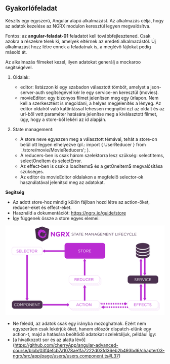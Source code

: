 ## **Gyakorlófeladat**

Készíts egy egyszerű, Angular alapú alkalmazást. Az alkalmazás célja, hogy az adatok kezelése az NGRX modulon keresztül legyen megvalósítva.

Fontos: az **angular-feladat-01** feladatot kell továbbfejlesztened. Csak azokra a részekre térek ki, amelyek eltérnek az eredeti alkalmazástól. Új alkalmazást hozz létre ennek a feladatnak is, a meglévő fájlokat pedig másold át.

Az alkalmazás filmeket kezel, ilyen adatokat generálj a mockaroo segítségével.

1. Oldalak:
    - editor: listázzon ki egy szabadon választott tömböt, amelyet a json-server-auth segítségével kér le egy service-en keresztül (movies).
    - movieEditor: egy bizonyos filmet jelenítsen meg egy űrlapon. Nem kell a szerkesztést is megoldani, a helyes megjelenítés a lényeg. Az editor oldalról való kattintással lehessen megnyitni ezt az oldalt és az url-ből vett paraméter hatására jelenítse meg a kiválasztott filmet, úgy, hogy a store-ből lekéri az id alapján.

2. State management: 
    - A store neve egyezzen meg a választott témával, tehát a store-on belül ott legyen elhelyezve (pl.: import { UserReducer } from './store/movie/MovieReducers'; ).
    - A reducers-ben is csak három szelektorra lesz szükség: selectItems, selectOneItem és selectError.
    - Az effect-ben is csak a loadItems$ és a getOneItem$ megvalósítása szükséges.
    - Az editor és movieEditor oldalakon a megfelelő selector-ok használatával jelenítsd meg az adatokat.

**Segítség**

  - Az adott store-hoz mindig külön fájlban hozd létre az action-öket, reducer-eket és effect-eket.
  - Használd a dokumentációt: https://ngrx.io/guide/store
  - Így függenek össze a store egyes elemei:
    
  ![state-management-lifecycle](state-management-lifecycle.png)

  - Ne feledd, az adatok csak egy irányba mozoghatnak. Ezért nem egyszerűen csak lekérjük őket, hanem először dispatch-elünk egy action-t, majd a hatására beöltődő adatokat szelektáljuk, például így:
  - [a hivatkozott sor és az alatta lévő] (https://github.com/cherryApp/angular-advanced-course/blob/03f4efcb7a1078ae1fa7222d03fd36eb2b493bd6/chapter03-ngrx/src/app/page/users/users.component.ts#L37)
